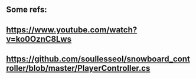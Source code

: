 ## Some refs:
##	https://www.youtube.com/watch?v=ko0OznC8Lws
## 	https://github.com/soullesseol/snowboard_controller/blob/master/PlayerController.cs
